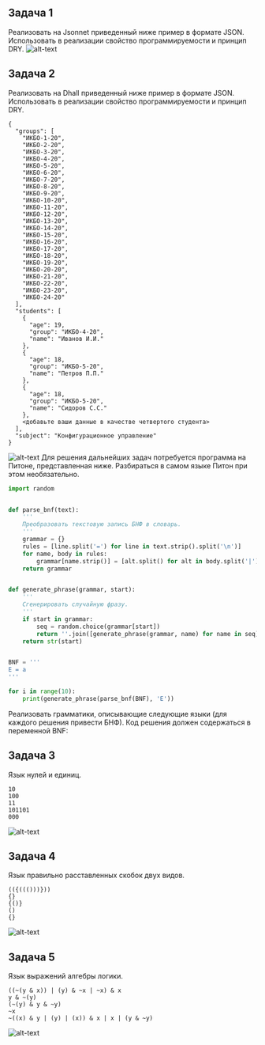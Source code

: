 ## Задача 1
Реализовать на Jsonnet приведенный ниже пример в формате JSON. Использовать в реализации свойство программируемости и принцип DRY.
![alt-text](https://sun9-31.userapi.com/impg/lqtwqWiJB3ngMbqWAKnA7qU69zOaXtOIidFgjw/tFG_bRnHIOQ.jpg?size=981x889&quality=96&sign=9b30a532533149697acd712961167428&type=album)

## Задача 2

Реализовать на Dhall приведенный ниже пример в формате JSON. Использовать в реализации свойство программируемости и принцип DRY.

```
{
  "groups": [
    "ИКБО-1-20",
    "ИКБО-2-20",
    "ИКБО-3-20",
    "ИКБО-4-20",
    "ИКБО-5-20",
    "ИКБО-6-20",
    "ИКБО-7-20",
    "ИКБО-8-20",
    "ИКБО-9-20",
    "ИКБО-10-20",
    "ИКБО-11-20",
    "ИКБО-12-20",
    "ИКБО-13-20",
    "ИКБО-14-20",
    "ИКБО-15-20",
    "ИКБО-16-20",
    "ИКБО-17-20",
    "ИКБО-18-20",
    "ИКБО-19-20",
    "ИКБО-20-20",
    "ИКБО-21-20",
    "ИКБО-22-20",
    "ИКБО-23-20",
    "ИКБО-24-20"
  ],
  "students": [
    {
      "age": 19,
      "group": "ИКБО-4-20",
      "name": "Иванов И.И."
    },
    {
      "age": 18,
      "group": "ИКБО-5-20",
      "name": "Петров П.П."
    },
    {
      "age": 18,
      "group": "ИКБО-5-20",
      "name": "Сидоров С.С."
    },
    <добавьте ваши данные в качестве четвертого студента>
  ],
  "subject": "Конфигурационное управление"
} 
```
![alt-text](https://sun9-64.userapi.com/impg/ispy3GfFvg-BqId42BbtqR9NBBb-5fraLK70Aw/BgPFDlRvOd4.jpg?size=996x412&quality=96&sign=c0aa5fcc14c6c219845d20a9550a2f9c&type=album)
Для решения дальнейших задач потребуется программа на Питоне, представленная ниже. Разбираться в самом языке Питон при этом необязательно.

```Python
import random


def parse_bnf(text):
    '''
    Преобразовать текстовую запись БНФ в словарь.
    '''
    grammar = {}
    rules = [line.split('=') for line in text.strip().split('\n')]
    for name, body in rules:
        grammar[name.strip()] = [alt.split() for alt in body.split('|')]
    return grammar


def generate_phrase(grammar, start):
    '''
    Сгенерировать случайную фразу.
    '''
    if start in grammar:
        seq = random.choice(grammar[start])
        return ''.join([generate_phrase(grammar, name) for name in seq])
    return str(start)


BNF = '''
E = a
'''

for i in range(10):
    print(generate_phrase(parse_bnf(BNF), 'E'))

```

Реализовать грамматики, описывающие следующие языки (для каждого решения привести БНФ). Код решения должен содержаться в переменной BNF:

## Задача 3

Язык нулей и единиц.

```
10
100
11
101101
000
```
![alt-text](https://sun9-30.userapi.com/impg/lNHpoc_MKPO0U8bMEM29_24QfQT6aJ_d_WVOZQ/Jr69ytO9t7I.jpg?size=661x426&quality=96&sign=812fda8692d83cd29c5704114d010dc8&type=album)

## Задача 4

Язык правильно расставленных скобок двух видов.

```
(({((()))}))
{}
{()}
()
{}
```
![alt-text](https://sun9-23.userapi.com/impg/vu3HkWfm4pFSuH5SNp9GXYMypvDkPg-RtmahGA/8AB-KYMalVs.jpg?size=621x434&quality=96&sign=9801ae89f469cfeeeef7dd3051c456f6&type=album)

## Задача 5

Язык выражений алгебры логики.

```
((~(y & x)) | (y) & ~x | ~x) & x
y & ~(y)
(~(y) & y & ~y)
~x
~((x) & y | (y) | (x)) & x | x | (y & ~y)
```
![alt-text](https://sun9-74.userapi.com/impg/zwK_mtf2F_8L8PvCVUMlmZzUpn9IyoBoy3YHnQ/39lpqj85K6E.jpg?size=607x431&quality=96&sign=45bb35661ae10703b4f691795daf6297&type=album)

